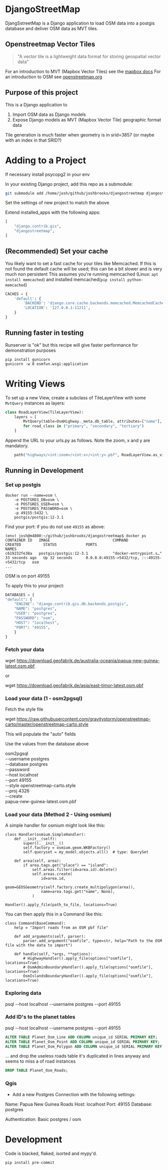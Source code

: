 # DjangoStreetMap

DjangSstreetMap is a Django application to load OSM data into a postgis database and deliver OSM data as
MVT tiles.

## Openstreetmap Vector Tiles

> "A vector tile is a lightweight data format for storing geospatial vector data"

For an introduction to MVT (Mapbox Vector Tiles) see the [mapbox docs](https://docs.mapbox.com/help/glossary/vector-tiles/)
For an introduction to OSM see [openstreetmap.org](https://www.openstreetmap.org/)

## Purpose of this project

This is a Django application to

1.  Import OSM data as Django models
2.  Expose Django models as MVT (Mapbox Vector Tile) geographic format data

Tile generation is much faster when geometry is in srid=3857 (or maybe with an index in that SRID?)

# Adding to a Project

If necessary install psycopg2 in your env

In your existing Django project, add this repo as a submodule:

```sh
git submodule add /home/josh/github/joshbrooks/djangostreetmap djangostreetmap
```

Set the settings of new project to match the above

Extend installed_apps with the following apps:

```python
[
    "django.contrib.gis",
    "djangostreetmap",
]
```

## (Recommended) Set your cache

You likely want to set a fast cache for your tiles like Memcached. If this is not found
the default cache will be used; this can be a bit slower and is very much non persistent
This assumes you're running memcached (Linux: `apt install memcached`) and installed memcached(`pip install python-memcached`)

```python
CACHES = {
    'default': {
        'BACKEND': 'django.core.cache.backends.memcached.MemcachedCache',
        'LOCATION': '127.0.0.1:11211',
    }
}
```
## Running faster in testing

Runserver is "ok" but this recipe will give faster performance for demonstration purposes

```
pip install gunicorn
gunicorn -w 8 osmfun.wsgi:application
```

# Writing Views

To set up a new View, create a subclass of TileLayerView with some `MvtQuery` instances as layers:

```python
class RoadLayerView(TileLayerView):
    layers = [
        MvtQuery(table=OsmHighway._meta.db_table, attributes=["name"], filters=[f"\"highway\"='{road_class}'"], layer=road_class)
        for road_class in ("primary", "secondary", "tertiary")
    ]
```

Append the URL to your urls.py as follows. Note the zoom, x and y are mandatory.

```python
    path("highways/<int:zoom>/<int:x>/<int:y>.pbf", RoadLayerView.as_view()),
```

## Running in Development

### Set up postgis
```
docker run --name=osm \
    -e POSTGRES_DB=osm \
    -e POSTGRES_USER=osm \
    -e POSTGRES_PASSWORD=osm \
    -p 49155:5432 \
    postgis/postgis:12-3.1
```
Find your port: if you do not use `49155` as above:

```
(env) josh@m4800:~/github/joshbrooks/djangostreetmap$ docker ps
CONTAINER ID   IMAGE                            COMMAND                  CREATED          STATUS             PORTS                                         NAMES
c619232fe38a   postgis/postgis:12-3.1           "docker-entrypoint.s…"   33 seconds ago   Up 32 seconds      0.0.0.0:49155->5432/tcp, :::49155->5432/tcp   osm
...
```

OSM is on port 49155

To apply this to your project:

```python
DATABASES = {
"default": {
    "ENGINE": "django.contrib.gis.db.backends.postgis",
    "NAME": "postgres",
    "USER": "postgres",
    "PASSWORD": "osm",
    "HOST": "localhost",
    "PORT": "49155",
    }
}
```

### Fetch your data

wget https://download.geofabrik.de/australia-oceania/papua-new-guinea-latest.osm.pbf

or

wget https://download.geofabrik.de/asia/east-timor-latest.osm.pbf


### Load your data (1 - osm2pgsql)

Fetch the style file

wget https://raw.githubusercontent.com/gravitystorm/openstreetmap-carto/master/openstreetmap-carto.style

This will populate the "auto" fields

Use the values from the database above

osm2pgsql \
 --username postgres\
 --database postgres\
 --password\
 --host localhost\
 --port 49155\
 --style openstreetmap-carto.style\
 --proj 4326\
 --create\
 papua-new-guinea-latest.osm.pbf

### Load your data (Method 2 - Using osmium)

A simple handler for osmium might look like this:

```
class Handler(osmium.SimpleHandler):
    def __init__(self):
        super().__init__()
        self.factory = osmium.geom.WKBFactory()
        self.queryset = my_model.objects.all()  # type: QuerySet

    def area(self, area):
        if area.tags.get("place") == "island":
            self.areas.filter(id=area.id).delete()
            self.areas.create(
                id=area.id,
                geom=GEOSGeometry(self.factory.create_multipolygon(area)),
                name=area.tags.get("name", None),
            )

Handler().apply_file(path_to_file, locations=True)
```

You can then apply this in a Command like this:

```
class Command(BaseCommand):
    help = "Import roads from an OSM pbf file"

    def add_arguments(self, parser):
        parser.add_argument("osmfile", type=str, help="Path to the OSM file with the data to import")

    def handle(self, *args, **options):
        # HighwayHandler().apply_file(options["osmfile"], locations=True)
        # OsmAdminBoundaryHandler().apply_file(options["osmfile"], locations=True)
        OsmIslandsBoundaryHandler().apply_file(options["osmfile"], locations=True)
```

### Exploring data

psql --host localhost --username postgres --port 49155

### Add ID's to the planet tables

psql --host localhost --username postgres --port 49155

```sql
ALTER TABLE Planet_Osm_Line ADD COLUMN unique_id SERIAL PRIMARY KEY;
ALTER TABLE Planet_Osm_Point ADD COLUMN unique_id SERIAL PRIMARY KEY;
ALTER TABLE Planet_Osm_Polygon ADD COLUMN unique_id SERIAL PRIMARY KEY;
```

... and drop the useless roads table
it's duplicated in lines anyway and seems to miss a of road instances

```sql
DROP TABLE Planet_Osm_Roads;
```

### Qgis

-   Add a new Postgres Connection with the following settings:

Name: Papua New Guinea Roads
Host: localhost
Port: 49155
Database: postgres

Authentication: Basic
postgres / osm

# Development

Code is blacked, flaked, isorted and mypy'd.

`pip install pre-commit`
